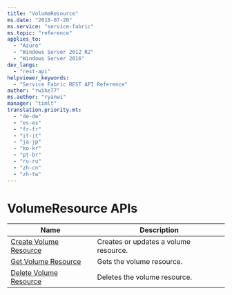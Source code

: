 ```yaml
---
title: "VolumeResource"
ms.date: "2018-07-20"
ms.service: "service-fabric"
ms.topic: "reference"
applies_to: 
  - "Azure"
  - "Windows Server 2012 R2"
  - "Windows Server 2016"
dev_langs: 
  - "rest-api"
helpviewer_keywords: 
  - "Service Fabric REST API Reference"
author: "rwike77"
ms.author: "ryanwi"
manager: "timlt"
translation.priority.mt: 
  - "de-de"
  - "es-es"
  - "fr-fr"
  - "it-it"
  - "ja-jp"
  - "ko-kr"
  - "pt-br"
  - "ru-ru"
  - "zh-cn"
  - "zh-tw"
---
```

# VolumeResource APIs

| Name | Description |
| --- | --- |
| [Create Volume Resource](sfclient-api-createvolumeresource.md) | Creates or updates a volume resource.<br/> |
| [Get Volume Resource](sfclient-api-getvolumeresource.md) | Gets the volume resource.<br/> |
| [Delete Volume Resource](sfclient-api-deletevolumeresource.md) | Deletes the volume resource.<br/> |


